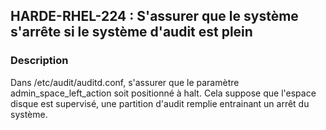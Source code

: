 ## HARDE-RHEL-224 : S'assurer que le système s'arrête si le système d'audit est plein

### Description

Dans /etc/audit/auditd.conf, s'assurer que le paramètre admin_space_left_action soit positionné à halt. 
Cela suppose que l'espace disque est supervisé, une partition d'audit remplie entrainant un arrêt du système.

